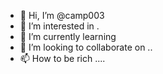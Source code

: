 - 👋 Hi, I’m @camp003 
- 👀 I’m interested in .
- 🌱 I’m currently learning 
- 💞️ I’m looking to collaborate on ..
- 📫 How to be rich ....

<!---
camp003/camp003 is a ✨ special ✨ repository because its `README.md` (this file) appears on your GitHub profile.
You can click the Preview link to take a look at your changes.
--->
